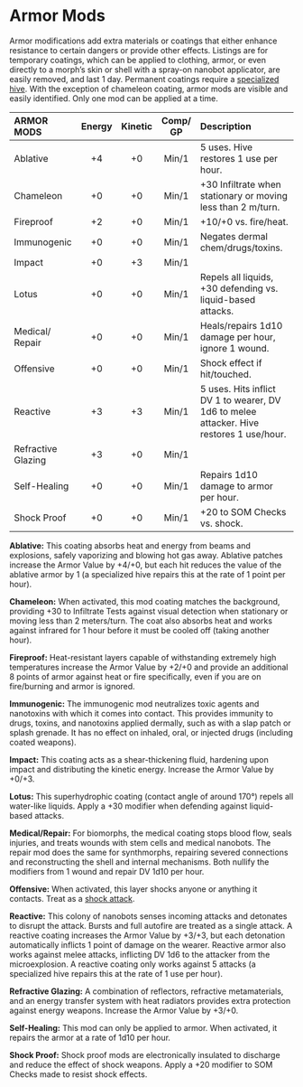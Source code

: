 # Armor Mods

Armor modifications add extra materials or coatings that either enhance resistance to certain dangers or provide other effects. Listings are for temporary coatings, which can be applied to clothing, armor, or even directly to a morph’s skin or shell with a spray-on nanobot applicator, are easily removed, and last 1 day. Permanent coatings require a [specialized hive](../16/19-nanotech.md#hives). With the exception of chameleon coating, armor mods are visible and easily identified. Only one mod can be applied at a time.

<sort>

| ARMOR MODS          | Energy | Kinetic | Comp/<wbr>GP | Description                                                                              |
| :------------------ | :----: | :-----: | :----------: | :--------------------------------------------------------------------------------------- |
| Ablative            |   +4   |   +0    |    Min/1     | 5 uses. Hive restores 1 use per hour.                                                    |
| Chameleon           |   +0   |   +0    |    Min/1     | +30 Infiltrate when stationary or moving less than 2&nbsp;m/turn.                        |
| Fireproof           |   +2   |   +0    |    Min/1     | +10/+0 vs. fire/heat.                                                                    |
| Immunogenic         |   +0   |   +0    |    Min/1     | Negates dermal chem/drugs/toxins.                                                        |
| Impact              |   +0   |   +3    |    Min/1     |                                                                                          |
| Lotus               |   +0   |   +0    |    Min/1     | Repels all liquids, +30 defending vs. liquid-based attacks.                              |
| Medical/<wbr>Repair |   +0   |   +0    |    Min/1     | Heals/repairs 1d10 damage per hour, ignore 1 wound.                                      |
| Offensive           |   +0   |   +0    |    Min/1     | Shock effect if hit/touched.                                                             |
| Reactive            |   +3   |   +3    |    Min/1     | 5 uses. Hits inflict DV 1 to wearer, DV 1d6 to melee attacker. Hive restores 1 use/hour. |
| Refractive Glazing  |   +3   |   +0    |    Min/1     |                                                                                          |
| Self-Healing        |   +0   |   +0    |    Min/1     | Repairs 1d10 damage to armor per hour.                                                   |
| Shock Proof         |   +0   |   +0    |    Min/1     | +20 to SOM Checks vs. shock.                                                             |

<sort>

**Ablative:** This coating absorbs heat and energy from beams and explosions, safely vaporizing and blowing hot gas away. Ablative patches increase the Armor Value by +4/+0, but each hit reduces the value of the ablative armor by 1 (a specialized hive repairs this at the rate of 1 point per hour).

**Chameleon:** When activated, this mod coating matches the background, providing +30 to Infiltrate Tests against visual detection when stationary or moving less than 2 meters/turn. The coat also absorbs heat and works against infrared for 1 hour before it must be cooled off (taking another hour).

**Fireproof:** Heat-resistant layers capable of withstanding extremely high temperatures increase the Armor Value by +2/+0 and provide an additional 8 points of armor against heat or fire specifically, even if you are on fire/burning and armor is ignored.

**Immunogenic:** The immunogenic mod neutralizes toxic agents and nanotoxins with which it comes into contact. This provides immunity to drugs, toxins, and nanotoxins applied dermally, such as with a slap patch or splash grenade. It has no effect on inhaled, oral, or injected drugs (including coated weapons).

**Impact:** This coating acts as a shear-thickening fluid, hardening upon impact and distributing the kinetic energy. Increase the Armor Value by +0/+3.

**Lotus:** This superhydrophic coating (contact angle of around 170°) repels all water-like liquids. Apply a +30 modifier when defending against liquid-based attacks.

**Medical/Repair:** For biomorphs, the medical coating stops blood flow, seals injuries, and treats wounds with stem cells and medical nanobots. The repair mod does the same for synthmorphs, repairing severed connections and reconstructing the shell and internal mechanisms. Both nullify the modifiers from 1 wound and repair DV 1d10 per hour.

**Offensive:** When activated, this layer shocks anyone or anything it contacts. Treat as a [shock attack](15-special-attacks.md#shock-attacks).

**Reactive:** This colony of nanobots senses incoming attacks and detonates to disrupt the attack. Bursts and full autofire are treated as a single attack. A reactive coating increases the Armor Value by +3/+3, but each detonation automatically inflicts 1 point of damage on the wearer. Reactive armor also works against melee attacks, inflicting DV 1d6 to the attacker from the microexplosion. A reactive coating only works against 5 attacks (a specialized hive repairs this at the rate of 1 use per hour).

**Refractive Glazing:** A combination of reflectors, refractive metamaterials, and an energy transfer system with heat radiators provides extra protection against energy weapons. Increase the Armor Value by +3/+0.

**Self-Healing:** This mod can only be applied to armor. When activated, it repairs the armor at a rate of 1d10 per hour.

**Shock Proof:** Shock proof mods are electronically insulated to discharge and reduce the effect of shock weapons. Apply a +20 modifier to SOM Checks made to resist shock effects.

</sort>

